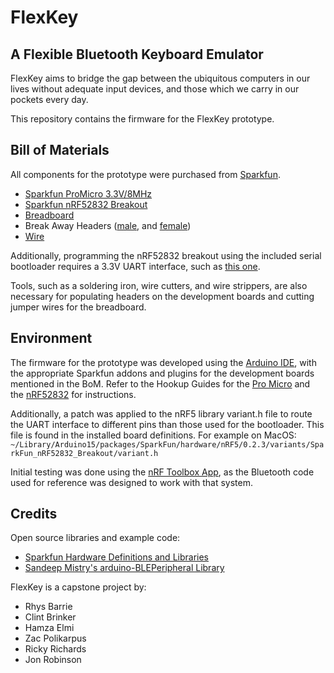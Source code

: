 # FlexKey #
## A Flexible Bluetooth Keyboard Emulator ##

FlexKey aims to bridge the gap between the ubiquitous computers in our lives
without adequate input devices, and those which we carry in our pockets
every day.

This repository contains the firmware for the FlexKey prototype.

## Bill of Materials ##

All components for the prototype were purchased from [Sparkfun][7].

+ [Sparkfun ProMicro 3.3V/8MHz][1]
+ [Sparkfun nRF52832 Breakout][2]
+ [Breadboard][3]
+ Break Away Headers ([male][4], and [female][5])
+ [Wire][6]

Additionally, programming the nRF52832 breakout using the included serial
bootloader requires a 3.3V UART interface, such as [this one][8].

Tools, such as a soldering iron, wire cutters, and wire strippers, are also
necessary for populating headers on the development boards and cutting
jumper wires for the breadboard.

## Environment ##

The firmware for the prototype was developed using the [Arduino IDE][9],
with the appropriate Sparkfun addons and plugins for the development
boards mentioned in the BoM. Refer to the Hookup Guides for the
[Pro Micro][10] and the [nRF52832][11] for instructions.

Additionally, a patch was applied to the nRF5 library variant.h file to route
the UART interface to different pins than those used for the bootloader. This
file is found in the installed board definitions. For example on MacOS:
`~/Library/Arduino15/packages/SparkFun/hardware/nRF5/0.2.3/variants/SparkFun_nRF52832_Breakout/variant.h`

Initial testing was done using the [nRF Toolbox App][12], as the Bluetooth code
used for reference was designed to work with that system.

## Credits ##

Open source libraries and example code:

+ [Sparkfun Hardware Definitions and Libraries][13]
+ [Sandeep Mistry's arduino-BLEPeripheral Library][14]

FlexKey is a capstone project by:

+ Rhys Barrie
+ Clint Brinker
+ Hamza Elmi
+ Zac Polikarpus
+ Ricky Richards
+ Jon Robinson

[1]: https://www.sparkfun.com/products/12587
[2]: https://www.sparkfun.com/products/13990
[3]: https://www.sparkfun.com/products/11317
[4]: https://www.sparkfun.com/products/116
[5]: https://www.sparkfun.com/products/115
[6]: https://www.sparkfun.com/products/11367
[7]: https://www.sparkfun.com/
[8]: https://www.sparkfun.com/products/13746
[9]: https://www.arduino.cc/
[10]: https://learn.sparkfun.com/tutorials/pro-micro--fio-v3-hookup-guide
[11]: https://learn.sparkfun.com/tutorials/nrf52832-breakout-board-hookup-guide
[12]: https://github.com/NordicSemiconductor/Android-nRF-Toolbox
[13]: https://github.com/sparkfun/Arduino_Boards
[14]: https://github.com/sandeepmistry/arduino-BLEPeripheral

